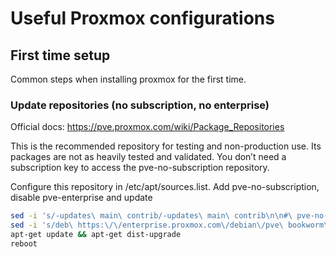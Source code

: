 # Useful Proxmox configurations

## First time setup

Common steps when installing proxmox for the first time.

### Update repositories (no subscription, no enterprise)

Official docs: https://pve.proxmox.com/wiki/Package_Repositories

This is the recommended repository for testing and non-production use. Its packages are not as heavily tested and validated. You don’t need a subscription key to access the pve-no-subscription repository.

Configure this repository in /etc/apt/sources.list.
Add pve-no-subscription, disable pve-enterprise and update

```bash
sed -i 's/-updates\ main\ contrib/-updates\ main\ contrib\n\n#\ pve-no-subscription-repository\ndeb\ http:\/\/download.proxmox.com\/debian\/pve\ bookworm\ pve-no-subscription/' /etc/apt/sources.list
sed -i 's/deb\ https:\/\/enterprise.proxmox.com\/debian\/pve\ bookworm\ pve-enterprise/#deb\ https:\/\/enterprise.proxmox.com\/debian\/pve\ bookworm\ pve-enterprise/' /etc/apt/sources.list.d/pve-enterprise.list
apt-get update && apt-get dist-upgrade
reboot

```


